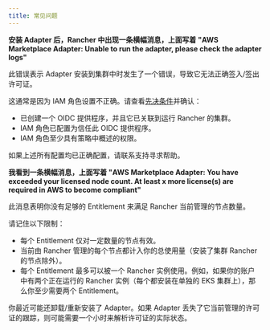 ```yaml
---
title: 常见问题
---
```


**安装 Adapter 后，Rancher 中出现一条横幅消息，上面写着 "AWS Marketplace Adapter: Unable to run the adapter, please check the adapter logs"**

此错误表示 Adapter 安装到集群中时发生了一个错误，导致它无法正确签入/签出许可证。

这通常是因为 IAM 角色设置不正确。请查看[先决条件](./adapter-requirements.md)并确认：

- 已创建一个 OIDC 提供程序，并且它已关联到运行 Rancher 的集群。
- IAM 角色已配置为信任此 OIDC 提供程序。
- IAM 角色至少具有策略中概述的权限。

如果上述所有配置均已正确配置，请联系支持寻求帮助。

**我看到一条横幅消息，上面写着 "AWS Marketplace Adapter: You have exceeded your licensed node count. At least x more license(s) are required in AWS to become compliant"**

此消息表明你没有足够的 Entitlement 来满足 Rancher 当前管理的节点数量。

请记住以下限制：

- 每个 Entitlement 仅对一定数量的节点有效。
- 当前由 Rancher 管理的每个节点都计入你的总使用量（安装了集群 Rancher 的节点除外）。
- 每个 Entitlement 最多可以被一个 Rancher 实例使用。例如，如果你的账户中有两个正在运行的 Rancher 实例（每个都安装在单独的 EKS 集群上），那么你至少需要两个 Entitlement。

你最近可能还卸载/重新安装了 Adapter。如果 Adapter 丢失了它当前管理的许可证的跟踪，则可能需要一个小时来解析许可证的实际状态。

